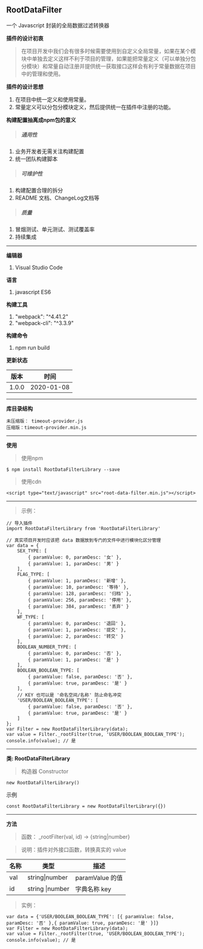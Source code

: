 ## RootDataFilter
一个 Javascript 封装的全局数据过滤转换器

**插件的设计初衷**
> 在项目开发中我们会有很多时候需要使用到自定义全局常量，如果在某个模块中单独去定义这样不利于项目的管理，如果能把常量定义（可以单独分包分模块）和常量自动注册并提供统一获取接口这样会有利于常量数据在项目中的管理和使用。


**插件的设计思想**
1. 在项目中统一定义和使用常量。
2. 常量定义可以分包分模块定义，然后提供统一在插件中注册的功能。

**构建配置抽离成npm包的意义**
> ##### 通用性
1. 业务开发者无需关注构建配置
2. 统一团队构建脚本

> ##### 可维护性
1. 构建配置合理的拆分
2. README 文档、ChangeLog文档等

> ##### 质量
1. 冒烟测试、单元测试、测试覆盖率
2. 持续集成

---

**编辑器**
1. Visual Studio Code

**语言**
1. javascript ES6

**构建工具**
1. "webpack": "^4.41.2"
2. "webpack-cli": "^3.3.9"

**构建命令**
1. npm run build

**更新状态**

版本 | 时间
---|---
1.0.0 | 2020-01-08

---
**库目录结构**

```
未压缩版： timeout-provider.js
压缩版：timeout-provider.min.js
```

---


**使用**
> 使用npm

```
$ npm install RootDataFilterLibrary --save
```

> 使用cdn

```
<script type="text/javascript" src="root-data-filter.min.js"></script>
```

---

> 示例：

```
// 导入插件
import RootDataFilterLibrary from 'RootDataFilterLibrary'

// 真实项目开发时应该把 data 数据放到专门的文件中进行模块化区分管理
var data = {
	SEX_TYPE: [
		{ paramValue: 0, paramDesc: '女' },
		{ paramValue: 1, paramDesc: '男' }
	],
	FLAG_TYPE: [
		{ paramValue: 1, paramDesc: '新增' },
		{ paramValue: 10, paramDesc: '等待' },
		{ paramValue: 128, paramDesc: '归档' },
		{ paramValue: 256, paramDesc: '停用' },
		{ paramValue: 384, paramDesc: '丢弃' }
	],
	WF_TYPE: [
		{ paramValue: 0, paramDesc: '退回' },
		{ paramValue: 1, paramDesc: '提交' },
		{ paramValue: 2, paramDesc: '转交' }
	],
	BOOLEAN_NUMBER_TYPE: [
		{ paramValue: 0, paramDesc: '否' },
		{ paramValue: 1, paramDesc: '是' }
	],
	BOOLEAN_BOOLEAN_TYPE: [
		{ paramValue: false, paramDesc: '否' },
		{ paramValue: true, paramDesc: '是' }
	],
	// KEY 也可以是 '命名空间/名称' 防止命名冲突
	'USER/BOOLEAN_BOOLEAN_TYPE': [
		{ paramValue: false, paramDesc: '否' },
		{ paramValue: true, paramDesc: '是' }
	]
};
var Filter = new RootDataFilterLibrary(data);
var value = Filter._rootFilter(true, 'USER/BOOLEAN_BOOLEAN_TYPE');
console.info(value); // 是

```

---

**类: RootDataFilterLibrary**
> 构造器 Constructor

```
new RootDataFilterLibrary()
```

示例

```
const RootDataFilterLibrary = new RootDataFilterLibrary({})
```

---

**方法**

> 函数： _rootFilter(val, id) → {string|number}

> 说明：插件对外接口函数，转换真实的 value

名称 | 类型 | 描述
---|---|---
val | string\|number | paramValue 的值
id | string \|number | 字典名称 key

> 实例：

```
var data = {'USER/BOOLEAN_BOOLEAN_TYPE': [{ paramValue: false, paramDesc: '否' },{ paramValue: true, paramDesc: '是' }]}
var Filter = new RootDataFilterLibrary(data);
var value = Filter._rootFilter(true, 'USER/BOOLEAN_BOOLEAN_TYPE');
console.info(value); // 是
```
